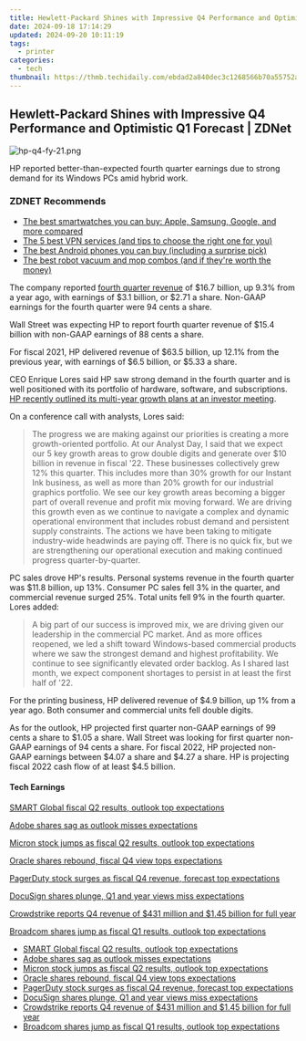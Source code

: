 ```yaml
---
title: Hewlett-Packard Shines with Impressive Q4 Performance and Optimistic Q1 Forecast | ZDNet
date: 2024-09-18 17:14:29
updated: 2024-09-20 10:11:19
tags:
  - printer
categories:
  - tech
thumbnail: https://thmb.techidaily.com/ebdad2a840dec3c1268566b70a55752afebf362104fe97ee34bca7557147f02e.jpg
---
```


## Hewlett-Packard Shines with Impressive Q4 Performance and Optimistic Q1 Forecast | ZDNet

![hp-q4-fy-21.png](https://www.zdnet.com/a/img/resize/f7eafb1a39343adc0cdb6d7ac36204566ea688d3/2021/11/23/ecb5122d-5ef4-4b88-8fe9-fbb08ad591dc/hp-q4-fy-21.png?auto=webp&width=1280)

HP reported better-than-expected fourth quarter earnings due to strong demand for its Windows PCs amid hybrid work.

### **ZDNET** Recommends

* [The best smartwatches you can buy: Apple, Samsung, Google, and more compared](https://www.zdnet.com/article/best-smartwatch/)
* [The 5 best VPN services (and tips to choose the right one for you)](https://www.zdnet.com/article/best-vpn/)
* [The best Android phones you can buy (including a surprise pick)](https://www.zdnet.com/article/best-android-phone/)
* [The best robot vacuum and mop combos (and if they're worth the money)](https://www.zdnet.com/article/best-robot-vacuum-mop/)

The company reported [fourth quarter revenue](https://www.globenewswire.com/news-release/2021/11/23/2340171/0/en/HP-Inc-Reports-Fiscal-2021-Full-Year-and-Fourth-Quarter-Results.html) of $16.7 billion, up 9.3% from a year ago, with earnings of $3.1 billion, or $2.71 a share. Non-GAAP earnings for the fourth quarter were 94 cents a share. 

Wall Street was expecting HP to report fourth quarter revenue of $15.4 billion with non-GAAP earnings of 88 cents a share. 

For fiscal 2021, HP delivered revenue of $63.5 billion, up 12.1% from the previous year, with earnings of $6.5 billion, or $5.33 a share. 

CEO Enrique Lores said HP saw strong demand in the fourth quarter and is well positioned with its portfolio of hardware, software, and subscriptions. [HP recently outlined its multi-year growth plans at an investor meeting](https://www.zdnet.com/article/hp-lays-out-growth-plans-as-hybrid-office-drives-pc-demand-instant-ink-expansion/). 

On a conference call with analysts, Lores said:

> The progress we are making against our priorities is creating a more growth-oriented portfolio. At our Analyst Day, I said that we expect our 5 key growth areas to grow double digits and generate over $10 billion in revenue in fiscal '22\. These businesses collectively grew 12% this quarter. This includes more than 30% growth for our Instant Ink business, as well as more than 20% growth for our industrial graphics portfolio. We see our key growth areas becoming a bigger part of overall revenue and profit mix moving forward. We are driving this growth even as we continue to navigate a complex and dynamic operational environment that includes robust demand and persistent supply constraints. The actions we have been taking to mitigate industry-wide headwinds are paying off. There is no quick fix, but we are strengthening our operational execution and making continued progress quarter-by-quarter. 

PC sales drove HP's results. Personal systems revenue in the fourth quarter was $11.8 billion, up 13%. Consumer PC sales fell 3% in the quarter, and commercial revenue surged 25%. Total units fell 9% in the fourth quarter. Lores added:

> A big part of our success is improved mix, we are driving given our leadership in the commercial PC market. And as more offices reopened, we led a shift toward Windows-based commercial products where we saw the strongest demand and highest profitability. We continue to see significantly elevated order backlog. As I shared last month, we expect component shortages to persist in at least the first half of '22.

For the printing business, HP delivered revenue of $4.9 billion, up 1% from a year ago. Both consumer and commercial units fell double digits.

As for the outlook, HP projected first quarter non-GAAP earnings of 99 cents a share to $1.05 a share. Wall Street was looking for first quarter non-GAAP earnings of 94 cents a share. For fiscal 2022, HP projected non-GAAP earnings between $4.07 a share and $4.27 a share. HP is projecting fiscal 2022 cash flow of at least $4.5 billion.

#### Tech Earnings

[SMART Global fiscal Q2 results, outlook top expectations](https://www.zdnet.com/article/smart-global-fiscal-q2-results-outlook-top-expectations/ "SMART Global fiscal Q2 results, outlook top expectations")

[Adobe shares sag as outlook misses expectations](https://www.zdnet.com/article/adobe-shares-sag-as-outlook-misses-expectations-on-halt-of-sales-to-russia/ "Adobe shares sag as outlook misses expectations")

[Micron stock jumps as fiscal Q2 results, outlook top expectations](https://www.zdnet.com/article/micron-stock-jumps-as-fyq2-results-outlook-top-expectations/ "Micron stock jumps as fiscal Q2 results, outlook top expectations")

[Oracle shares rebound, fiscal Q4 view tops expectations](https://www.zdnet.com/article/oracle-shares-drop-as-fiscal-q3-revenue-beats-but-profit-misses-on-equity-investments/ "Oracle shares rebound, fiscal Q4 view tops expectations")

[PagerDuty stock surges as fiscal Q4 revenue, forecast top expectations](https://www.zdnet.com/article/pagerduty-stock-surges-as-fiscal-q4-revenue-forecast-top-expectations/ "PagerDuty stock surges as fiscal Q4 revenue, forecast top expectations")

[DocuSign shares plunge, Q1 and year views miss expectations](https://www.zdnet.com/article/docusign-shares-plunge-fiscal-q4-revenue-beats-q1-revenue-view-misses-expectations/ "DocuSign shares plunge, Q1 and year views miss expectations")

[Crowdstrike reports Q4 revenue of $431 million and $1.45 billion for full year](https://www.zdnet.com/article/crowdstrike-reports-q4-revenue-of-431-million-and-1-45-billion-for-full-year/ "Crowdstrike reports Q4 revenue of $431 million and $1.45 billion for full year")

[Broadcom shares jump as fiscal Q1 results, outlook top expectations](https://www.zdnet.com/article/broadcom-shares-rise-as-fiscal-q1-results-outlook-top-expectations/ "Broadcom shares jump as fiscal Q1 results, outlook top expectations")

* [SMART Global fiscal Q2 results, outlook top expectations](https://www.zdnet.com/article/smart-global-fiscal-q2-results-outlook-top-expectations/ "SMART Global fiscal Q2 results, outlook top expectations")
* [Adobe shares sag as outlook misses expectations](https://www.zdnet.com/article/adobe-shares-sag-as-outlook-misses-expectations-on-halt-of-sales-to-russia/ "Adobe shares sag as outlook misses expectations")
* [Micron stock jumps as fiscal Q2 results, outlook top expectations](https://www.zdnet.com/article/micron-stock-jumps-as-fyq2-results-outlook-top-expectations/ "Micron stock jumps as fiscal Q2 results, outlook top expectations")
* [Oracle shares rebound, fiscal Q4 view tops expectations](https://www.zdnet.com/article/oracle-shares-drop-as-fiscal-q3-revenue-beats-but-profit-misses-on-equity-investments/ "Oracle shares rebound, fiscal Q4 view tops expectations")
* [PagerDuty stock surges as fiscal Q4 revenue, forecast top expectations](https://www.zdnet.com/article/pagerduty-stock-surges-as-fiscal-q4-revenue-forecast-top-expectations/ "PagerDuty stock surges as fiscal Q4 revenue, forecast top expectations")
* [DocuSign shares plunge, Q1 and year views miss expectations](https://www.zdnet.com/article/docusign-shares-plunge-fiscal-q4-revenue-beats-q1-revenue-view-misses-expectations/ "DocuSign shares plunge, Q1 and year views miss expectations")
* [Crowdstrike reports Q4 revenue of $431 million and $1.45 billion for full year](https://www.zdnet.com/article/crowdstrike-reports-q4-revenue-of-431-million-and-1-45-billion-for-full-year/ "Crowdstrike reports Q4 revenue of $431 million and $1.45 billion for full year")
* [Broadcom shares jump as fiscal Q1 results, outlook top expectations](https://www.zdnet.com/article/broadcom-shares-rise-as-fiscal-q1-results-outlook-top-expectations/ "Broadcom shares jump as fiscal Q1 results, outlook top expectations")

<ins class="adsbygoogle"
     style="display:block"
     data-ad-format="autorelaxed"
     data-ad-client="ca-pub-7571918770474297"
     data-ad-slot="1223367746"></ins>



<ins class="adsbygoogle"
     style="display:block"
     data-ad-client="ca-pub-7571918770474297"
     data-ad-slot="8358498916"
     data-ad-format="auto"
     data-full-width-responsive="true"></ins>
